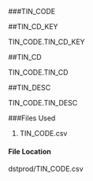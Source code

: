 ###TIN_CODE


##TIN_CD_KEY	

TIN_CODE.TIN_CD_KEY



##TIN_CD	


TIN_CODE.TIN_CD



##TIN_DESC

TIN_CODE.TIN_DESC


###Files Used


1. TIN_CODE.csv



#### File Location

dstprod/TIN_CODE.csv